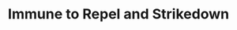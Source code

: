 ---
title: "Immune to Repel and Strikedown"
canonical: "skill/immune-to-repel-and-strikedown"
canonical_title: "Awakened Beastkin Loresheet"
lists:
    - awakened-beastkin-loresheet
tier: 3
osp_cost: 25
---